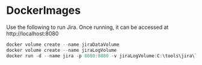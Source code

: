 # DockerImages

Use the following to run Jira. Once running, it can be accessed at http://localhost:8080

```powershell
docker volume create --name jiraDataVolume
docker volume create --name jiraLogVolume
docker run -d --name jira -p 8080:8080 -v jiraLogVolume:C:\tools\jira\logs -v jiraDataVolume:C:\data\jira sclarke81/jira:7.13.0-nanoserver-1803
```
